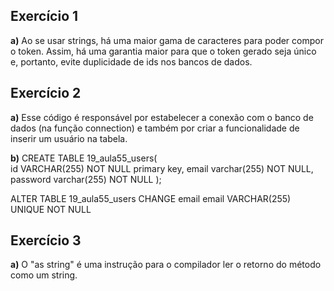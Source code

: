 ## Exercício 1
**a)** Ao se usar strings, há uma maior gama de caracteres para poder compor o token. Assim, há uma garantia maior para que o token gerado seja único e, portanto, evite duplicidade de ids nos bancos de dados.

## Exercício 2
**a)** Esse código é responsável por estabelecer a conexão com o banco de dados (na função connection) e também por criar a funcionalidade de inserir um usuário na tabela.

**b)**
 CREATE TABLE 19_aula55_users(  
    id VARCHAR(255) NOT NULL primary key,
    email varchar(255) NOT NULL,
    password varchar(255) NOT NULL
);

ALTER TABLE 19_aula55_users
    CHANGE email email VARCHAR(255) UNIQUE NOT NULL


## Exercício 3
**a)**
O "as string" é uma instrução para o compilador ler o retorno do método como um string.


